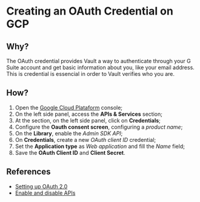 # Creating an OAuth Credential on GCP

## Why?

The OAuth credential provides Vault a way to authenticate through your G Suite
account and get basic information about you, like your email address. This is
credential is essencial in order to Vault verifies who you are.

## How?

1. Open the [Google Cloud Plataform](https://console.cloud.google.com) console;
1. On the left side panel, access the **APIs & Services** section;
1. At the section, on the left side panel, click on **Credentials**;
1. Configure the **Oauth consent screen**, configuring a *product name*;
1. On the **Library**, enable the *Admin SDK API*;
1. On **Credentials**, create a new  *OAuth client ID* credential;
1. Set the **Application type** as *Web application* and fill the *Name* field;
1. Save the **OAuth Client ID** and **Client Secret**.

## References

- [Setting up OAuth 2.0](https://support.google.com/cloud/answer/6158849?hl=en)
- [Enable and disable APIs](https://support.google.com/cloud/answer/6158841?hl=en&ref_topic=6262490)
